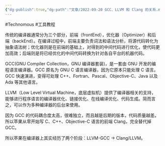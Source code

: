 ```yaml
---
{"dg-publish":true,"dg-path":"文章/2022-09-20 GCC、LLVM 和 Clang 的关系.md","permalink":"/文章/2022-09-20 GCC、LLVM 和 Clang 的关系/","dgEnableSearch":true}
---
```


#Technomous #工具教程

传统的编译器通常分为三个部分，前端（frontEnd），优化器（Optimizer）和后端（backEnd）。在编译过程中，前端主要负责词法和语法分析，将源代码转化为抽象语法树；优化器则是在前端的基础上，对得到的中间代码进行优化，使代码更加高效；后端则是将已经优化的中间代码转换为针对各自平台的机器代码。

GCC(GNU Compiler Collection，GNU 编译器套装)，是一套由 GNU 开发的编程语言编译器。GCC 原名为 GNU C 语言编译器，因为它原本只能处理 C 语言。GCC 快速演进，变得可处理 C++、Fortran、Pascal、Objective-C、Java 以及 Ada 等其他语言。

LLVM（Low Level Virtual Machine，底层虚拟机）提供了编译器相关的支持，能够进行程序语言的编译器优化、链接优化、在线编译优化、代码生成。简而言之，可以作为多种编译器的后台来使用。

因为 GCC 的代码耦合度太高，很难独立，而且越是后期的版本，代码质量越差。所以苹果从零开始写 C、C++、Objective-C 语言的前端 Clang，完全替代掉 GCC。

所以苹果在编译器上其实经历了两个阶段：LLVM-GCC -> Clang/LLVM。
